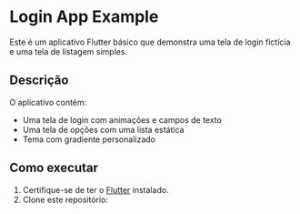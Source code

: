 # Login App Example

Este é um aplicativo Flutter básico que demonstra uma tela de login fictícia e uma tela de listagem simples.

## Descrição

O aplicativo contém:
- Uma tela de login com animações e campos de texto
- Uma tela de opções com uma lista estática
- Tema com gradiente personalizado

## Como executar

1. Certifique-se de ter o [Flutter](https://flutter.dev/docs/get-started/install) instalado.
2. Clone este repositório: